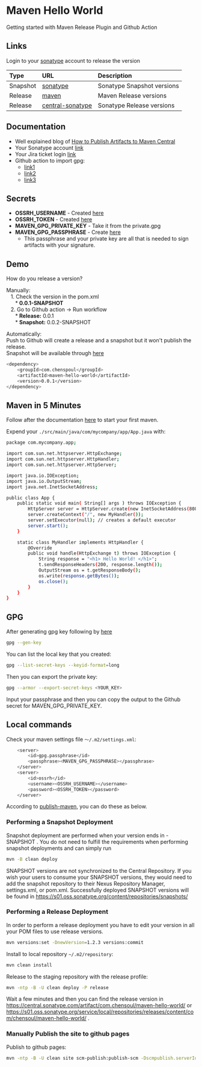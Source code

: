 # Maven Hello World

Getting started with Maven Release Plugin and Github Action

## Links

Login to your [sonatype](https://s01.oss.sonatype.org/) account to release the version

| Type     | URL                                                                                                     | Description                |
|:---------|:--------------------------------------------------------------------------------------------------------|:---------------------------|
| Snapshot | [sonatype](https://s01.oss.sonatype.org/content/repositories/snapshots/com/chensoul/maven-hello-world/) | Sonatype Snapshot versions |
| Release  | [maven](https://repo.maven.apache.org/maven2/com/chensoul/maven-hello-world/)                           | Maven Release versions     |
| Release  | [central-sonatype](https://central.sonatype.com/artifact/com.chensoul/maven-hello-world/)               | Sonatype Release versions  |

## Documentation

* Well explained blog
  of [How to Publish Artifacts to Maven Central](https://dzone.com/articles/how-to-publish-artifacts-to-maven-central)
* Your Sonatype account [link](https://s01.oss.sonatype.org/)
* Your Jira ticket login [link](https://issues.sonatype.org/)
* Github action to import gpg:
    * [link1](https://github.com/actions/setup-java/blob/ddb82ce8a6ecf5ac3e80c3184839e6661546e4aa/docs/advanced-usage.md?plain=1#L315)
    * [link2](https://github.com/hashicorp/ghaction-import-gpg)
    * [link3](https://github.com/crazy-max/ghaction-import-gpg/tree/master)

## Secrets

* **OSSRH_USERNAME** - Created [here](https://issues.sonatype.org/)
* **OSSRH_TOKEN** - Created [here](https://issues.sonatype.org/)
* **MAVEN_GPG_PRIVATE_KEY** - Take it from the private.gpg
* **MAVEN_GPG_PASSPHRASE** - Create [here](https://central.sonatype.org/publish/requirements/gpg/#generating-a-key-pair)
    * This passphrase and your private key are all that is needed to sign artifacts with your signature.

## Demo

How do you release a version?

Manually:\
&nbsp;&nbsp;&nbsp;1. Check the version in the pom.xml\
&nbsp;&nbsp;&nbsp;&nbsp;&nbsp;&nbsp;* **<version>0.0.1-SNAPSHOT</version>**\
&nbsp;&nbsp;&nbsp;2. Go to Github action -> Run workflow\
&nbsp;&nbsp;&nbsp;&nbsp;&nbsp;&nbsp;* **Release:** 0.0.1\
&nbsp;&nbsp;&nbsp;&nbsp;&nbsp;&nbsp;* **Snapshot:** 0.0.2-SNAPSHOT

Automatically:\
Push to Github will create a release and a snapshot but it won't publish the release.\
Snapshot will be available through [here](https://central.sonatype.com/artifact/com.chensoul/maven-hello-world/0.0.1)

```bash
<dependency>
    <groupId>com.chenspoul</groupId>
    <artifactId>maven-hello-world</artifactId>
    <version>0.0.1</version>
</dependency>
```

## Maven in 5 Minutes

Follow after the documentation [here](https://maven.apache.org/guides/getting-started/maven-in-five-minutes.html) to
start your first maven.

Expend your `./src/main/java/com/mycompany/app/App.java` with:

```bash
package com.mycompany.app;

import com.sun.net.httpserver.HttpExchange;
import com.sun.net.httpserver.HttpHandler;
import com.sun.net.httpserver.HttpServer;

import java.io.IOException;
import java.io.OutputStream;
import java.net.InetSocketAddress;

public class App {
    public static void main( String[] args ) throws IOException {
        HttpServer server = HttpServer.create(new InetSocketAddress(8080), 0);
        server.createContext("/", new MyHandler());
        server.setExecutor(null); // creates a default executor
        server.start();
    }

    static class MyHandler implements HttpHandler {
        @Override
        public void handle(HttpExchange t) throws IOException {
            String response = "<h1> Hello World! </h1>";
            t.sendResponseHeaders(200, response.length());
            OutputStream os = t.getResponseBody();
            os.write(response.getBytes());
            os.close();
        }
    }
}
```

## GPG

After generating gpg key following
by [here](https://central.sonatype.org/publish/requirements/gpg/#generating-a-key-pair)

```bash
gpg --gen-key
```

You can list the local key that you created:

```bash
gpg --list-secret-keys --keyid-format=long
```

Then you can export the private key:

```bash
gpg --armor --export-secret-keys <YOUR_KEY> 
```

Input your passphrase and then you can copy the output to the Github secret for MAVEN_GPG_PRIVATE_KEY.

## Local commands

Check your maven settings file `～/.m2/settings.xml`:

```bash
    <server>
        <id>gpg.passphrase</id>
        <passphrase><MAVEN_GPG_PASSPHRASE></passphrase>
    </server>
    <server>
        <id>ossrh</id>
        <username><OSSRH_USERNAME></username>
        <password><OSSRH_TOKEN></password>
    </server>
```

According to [publish-maven](https://central.sonatype.org/publish/publish-maven/), you can do these as below.

### Performing a Snapshot Deployment

Snapshot deployment are performed when your version ends in -SNAPSHOT . You do not need to fulfill the requirements when
performing snapshot deployments and can simply run

```bash
mvn -B clean deploy
```

SNAPSHOT versions are not synchronized to the Central Repository. If you wish your users to consume your SNAPSHOT
versions, they would need to add the snapshot repository to their Nexus Repository Manager, settings.xml, or pom.xml.
Successfully deployed SNAPSHOT versions will be found in https://s01.oss.sonatype.org/content/repositories/snapshots/

### Performing a Release Deployment

In order to perform a release deployment you have to edit your version in all your POM files to use release versions.

```bash
mvn versions:set -DnewVersion=1.2.3 versions:commit
```

Install to local repository `~/.m2/repository`:

```bash
mvn clean install
```

Release to the staging repository with the release profile:

```bash
mvn -ntp -B -U clean deploy -P release
```

Wait a few minutes and then you can find the release version
in https://central.sonatype.com/artifact/com.chensoul/maven-hello-world/
or https://s01.oss.sonatype.org/service/local/repositories/releases/content/com/chensoul/maven-hello-world/ .

### Manually Publish the site to github pages

Publish to github pages:

```bash
mvn -ntp -B -U clean site scm-publish:publish-scm -Dscmpublish.serverId=github
```